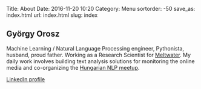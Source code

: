 Title: About
Date: 2016-11-20 10:20
Category: Menu
sortorder: -50
save_as: index.html
url: index.html
slug: index


## György Orosz

Machine Learning / Natural Language Processing engineer, Pythonista, husband, proud father. Working as a Research Scientist for [Meltwater](http://meltwater.com). My daily work involves building text analysis solutions for monitoring the online media and co-organizing the [Hungarian NLP meetup](http://www.meetup.com/Hungarian-nlp/).

[LinkedIn profile](http://hu.linkedin.com/in/oroszgy)
